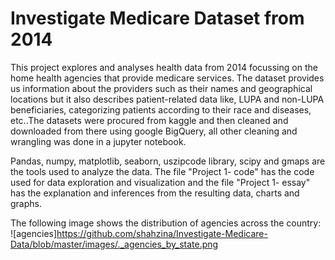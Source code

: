 # Investigate Medicare Dataset from 2014

This project explores and analyses health data from 2014 focussing on the home health agencies that provide medicare services. The dataset provides us information about the providers such as their names and geographical locations but it also describes patient-related data like, LUPA and non-LUPA beneficiaries, categorizing patients according to their race and diseases, etc..The datasets were procured from kaggle and then cleaned and downloaded from there using google BigQuery, all other cleaning and wrangling was done in a jupyter notebook.  

Pandas, numpy, matplotlib, seaborn, uszipcode library, scipy and gmaps are the tools used to analyze the data. The file "Project 1- code" has the code used for data exploration and visualization and the file "Project 1- essay" has the explanation and inferences from the resulting data, charts and graphs. 

The following image shows the distribution of agencies across the country:
![agencies]https://github.com/shahzina/Investigate-Medicare-Data/blob/master/images/._agencies_by_state.png
